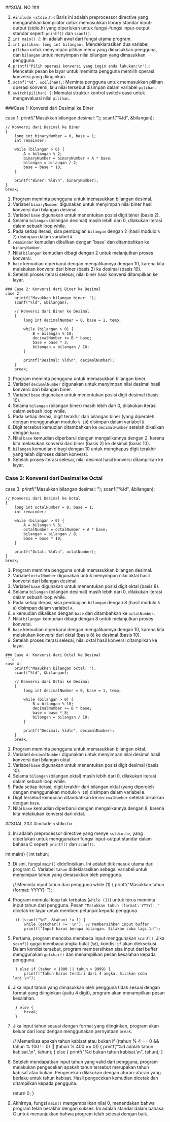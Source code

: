 ##SOAL NO 1##

1. ```#include <stdio.h>```: Baris ini adalah preprocessor directive yang mengarahkan kompilator untuk memasukkan library standar input-output (stdio.h) yang diperlukan untuk fungsi-fungsi input-output standar seperti `printf()` dan `scanf()`.
2. `int main() {`: Ini adalah awal dari fungsi utama program.
3. `int pilihan; long int bilangan;`: Mendeklarasikan dua variabel, `pilihan` untuk menyimpan pilihan menu yang dimasukkan pengguna, dan `bilangan` untuk menyimpan nilai bilangan yang dimasukkan pengguna.
4. ```printf("Pilih operasi konversi yang ingin anda lakukan:\n");```: Mencetak pesan ke layar untuk meminta pengguna memilih operasi konversi yang diinginkan.
5. ```scanf("%d", &pilihan);```: Meminta pengguna untuk memasukkan pilihan operasi konversi, lalu nilai tersebut disimpan dalam variabel `pilihan`.
6. `switch(pilihan) {`: Memulai struktur kontrol switch-case untuk mengevaluasi nilai `pilihan`.
   
###Case 1: Konversi dari Desimal ke Biner

case 1:
    printf("Masukkan bilangan desimal: ");
    scanf("%ld", &bilangan);

    // Konversi dari Desimal ke Biner
    {
        long int binaryNumber = 0, base = 1;
        int remainder;

        while (bilangan > 0) {
            A = bilangan % 2;
            binaryNumber = binaryNumber + A * base;
            bilangan = bilangan / 2;
            base = base * 10;
        }

        printf("Biner: %ld\n", binaryNumber);
    }
    break;

1. Program meminta pengguna untuk memasukkan bilangan desimal.
2. Variabel `binaryNumber` digunakan untuk menyimpan nilai biner hasil konversi dari bilangan desimal.
3. Variabel `base` digunakan untuk menentukan posisi digit biner (basis 2).
4. Selama `bilangan` (bilangan desimal) masih lebih dari 0, dilakukan iterasi dalam sebuah loop while.
5. Pada setiap iterasi, sisa pembagian `bilangan` dengan 2 (hasil modulo `% 2`) disimpan dalam variabel `A`.
6. `remainder` kemudian dikalikan dengan 'base' dan ditambahkan ke `binaryNumber`.
7. Nilai `bilangan` kemudian dibagi dengan 2 untuk melanjutkan proses konversi.
8. `base` kemudian diperbarui dengan mengalikannya dengan 10, karena kita melakukan konversi dari biner (basis 2) ke desimal (basis 10).
9. Setelah proses iterasi selesai, nilai biner hasil konversi ditampilkan ke layar.
```
### Case 2: Konversi dari Biner ke Desimal
case 2:
    printf("Masukkan bilangan biner: ");
    scanf("%ld", &bilangan);

    // Konversi dari Biner ke Desimal
    {
        long int decimalNumber = 0, base = 1, temp;

        while (bilangan > 0) {
            B = bilangan % 10;
            decimalNumber += B * base;
            base = base * 2;
            bilangan = bilangan / 10;
        }

        printf("Desimal: %ld\n", decimalNumber);
    }
    break;
```
1. Program meminta pengguna untuk memasukkan bilangan biner.
2. Variabel `decimalNumber` digunakan untuk menyimpan nilai desimal hasil konversi dari bilangan biner.
3. Variabel `base` digunakan untuk menentukan posisi digit desimal (basis 10).
4. Selama `bilangan` (bilangan biner) masih lebih dari 0, dilakukan iterasi dalam sebuah loop while.
5. Pada setiap iterasi, digit terakhir dari bilangan biner (yang diperoleh dengan menggunakan modulo `% 10`) disimpan dalam variabel `B`.
6. Digit tersebut kemudian ditambahkan ke `decimalNumber` setelah dikalikan dengan `base`.
7. Nilai `base` kemudian diperbarui dengan mengalikannya dengan 2, karena kita melakukan konversi dari biner (basis 2) ke desimal (basis 10).
8. `bilangan` kemudian dibagi dengan 10 untuk menghapus digit terakhir yang telah diproses dalam konversi.
9. Setelah proses iterasi selesai, nilai desimal hasil konversi ditampilkan ke layar.

### Case 3: Konversi dari Desimal ke Octal
case 3:
    printf("Masukkan bilangan desimal: ");
    scanf("%ld", &bilangan);

    // Konversi dari Desimal ke Octal
    {
        long int octalNumber = 0, base = 1;
        int remainder;

        while (bilangan > 0) {
            A = bilangan % 8;
            octalNumber = octalNumber + A * base;
            bilangan = bilangan / 8;
            base = base * 10;
        }

        printf("Octal: %ld\n", octalNumber);
    }
    break;

1. Program meminta pengguna untuk memasukkan bilangan desimal.
2. Variabel `octalNumber` digunakan untuk menyimpan nilai oktal hasil konversi dari bilangan desimal.
3. Variabel `base` digunakan untuk menentukan posisi digit oktal (basis 8).
4. Selama `bilangan` (bilangan desimal) masih lebih dari 0, dilakukan iterasi dalam sebuah loop while.
5. Pada setiap iterasi, sisa pembagian `bilangan` dengan 8 (hasil modulo `% 8`) disimpan dalam variabel `A`.
6. `A` kemudian dikalikan dengan `base` dan ditambahkan ke `octalNumber`.
7. Nilai `bilangan` kemudian dibagi dengan 8 untuk melanjutkan proses konversi.
8. `base` kemudian diperbarui dengan mengalikannya dengan 10, karena kita melakukan konversi dari oktal (basis 8) ke desimal (basis 10).
9. Setelah proses iterasi selesai, nilai oktal hasil konversi ditampilkan ke layar.
```
### Case 4: Konversi dari Octal ke Desimal
```c
case 4:
    printf("Masukkan bilangan octal: ");
    scanf("%ld", &bilangan);

    // Konversi dari Octal ke Desimal
    {
        long int decimalNumber = 0, base = 1, temp;

        while (bilangan > 0) {
            B = bilangan % 10;
            decimalNumber += B * base;
            base = base * 8;
            bilangan = bilangan / 10;
        }

        printf("Desimal: %ld\n", decimalNumber);
    }
    break;
```
1. Program meminta pengguna untuk memasukkan bilangan oktal.
2. Variabel `decimalNumber` digunakan untuk menyimpan nilai desimal hasil konversi dari bilangan oktal.
3. Variabel `base` digunakan untuk menentukan posisi digit desimal (basis 10).
4. Selama `bilangan` (bilangan oktal) masih lebih dari 0, dilakukan iterasi dalam sebuah loop while.
5. Pada setiap iterasi, digit terakhir dari bilangan oktal (yang diperoleh dengan menggunakan modulo `% 10`) disimpan dalam variabel `B`.
6. Digit tersebut kemudian ditambahkan ke `decimalNumber` setelah dikalikan dengan `base`.
7. Nilai `base` kemudian diperbarui dengan mengalikannya dengan 8, karena kita melakukan konversi dari oktal.

##SOAL 2##
  #include <stdio.h>
  
1. Ini adalah preprocessor directive yang menye `<stdio.h>`, yang diperlukan untuk menggunakan fungsi input-output standar dalam bahasa C seperti `printf()` dan `scanf()`.
   
  int main() {
    int tahun;

3. Di sini, fungsi `main()` didefinisikan. Ini adalah titik masuk utama dari program C. Variabel `tahun` dideklarasikan sebagai variabel untuk menyimpan tahun yang dimasukkan oleh pengguna.

    // Meminta input tahun dari pengguna
    while (1) {
        printf("Masukkan tahun (format: YYYY): ");

4. Program memulai loop tak terbatas (`while (1)`) untuk terus meminta input tahun dari pengguna. Pesan `"Masukkan tahun (format: YYYY): "` dicetak ke layar untuk memberi petunjuk kepada pengguna.

        if (scanf("%d", &tahun) != 1) {
            while (getchar() != '\n'); // Membersihkan input buffer
            printf("Input harus berupa bilangan. Silakan coba lagi.\n");

5. Pertama, program mencoba membaca input menggunakan `scanf()`. Jika `scanf()` gagal membaca angka bulat (`%d`), kondisi `if` akan dieksekusi. Dalam kondisi tersebut, program membersihkan sisa input dari buffer menggunakan `getchar()` dan menampilkan pesan kesalahan kepada pengguna.

        } else if (tahun < 1000 || tahun > 9999) {
            printf("Tahun harus terdiri dari 4 angka. Silakan coba lagi.\n");

6. Jika input tahun yang dimasukkan oleh pengguna tidak sesuai dengan format yang diinginkan (yaitu 4 digit), program akan menampilkan pesan kesalahan.

        } else {
            break;
        }

7. Jika input tahun sesuai dengan format yang diinginkan, program akan keluar dari loop dengan menggunakan pernyataan `break`.

    // Memeriksa apakah tahun kabisat atau bukan
    if ((tahun % 4 == 0 && tahun % 100 != 0) || (tahun % 400 == 0)) {
        printf("%d adalah tahun kabisat.\n", tahun);
    } else {
        printf("%d bukan tahun kabisat.\n", tahun);
    }

8. Setelah mendapatkan input tahun yang valid dari pengguna, program melakukan pengecekan apakah tahun tersebut merupakan tahun kabisat atau bukan. Pengecekan dilakukan dengan aturan-aturan yang berlaku untuk tahun kabisat. Hasil pengecekan kemudian dicetak dan ditampilkan kepada pengguna.

    return 0;
}

5. Akhirnya, fungsi `main()` mengembalikan nilai 0, menandakan bahwa program telah berakhir dengan sukses. Ini adalah standar dalam bahasa C untuk menunjukkan bahwa program telah selesai dengan baik.
   
